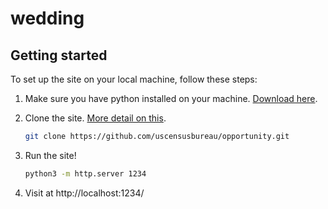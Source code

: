 # wedding

## Getting started
To set up the site on your local machine, follow these steps: 

1. Make sure you have python installed on your machine. [Download here](https://www.python.org/).

1. Clone the site. [More detail on this](https://help.github.com/articles/cloning-a-repository/).

    ```sh
    git clone https://github.com/uscensusbureau/opportunity.git
    ```

1. Run the site!

    ```sh
    python3 -m http.server 1234
    ```

1. Visit at http://localhost:1234/

